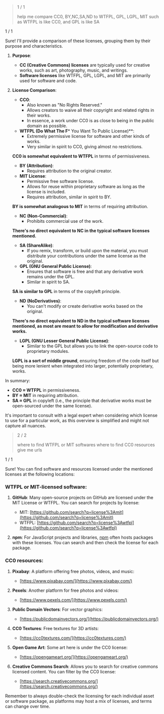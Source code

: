> 1 / 1
> 
> help me compare CC0, BY,NC,SA,ND to WTFPL, GPL, LGPL, MIT such as WTFPL is like CC0, and GPL is like SA

1 / 1

Sure! I'll provide a comparison of these licenses, grouping them by their purpose and characteristics.

1.  **Purpose**:
    
    *   **CC (Creative Commons) licenses** are typically used for creative works, such as art, photography, music, and writings.
    *   **Software licenses** like WTFPL, GPL, LGPL, and MIT are primarily used for software and code.
2.  **License Comparison**:
    
    *   **CC0**:
        *   Also known as "No Rights Reserved."
        *   Allows creators to waive all their copyright and related rights in their works.
        *   In essence, a work under CC0 is as close to being in the public domain as possible.
    *   **WTFPL (Do What The F**\* You Want To Public License)\*\*:
        *   Extremely permissive license for software and other kinds of works.
        *   Very similar in spirit to CC0, giving almost no restrictions.
    
    **CC0 is somewhat equivalent to WTFPL** in terms of permissiveness.
    
    *   **BY (Attribution)**:
        *   Requires attribution to the original creator.
    *   **MIT License**:
        *   Permissive free software license.
        *   Allows for reuse within proprietary software as long as the license is included.
        *   Requires attribution, similar in spirit to BY.
    
    **BY is somewhat analogous to MIT** in terms of requiring attribution.
    
    *   **NC (Non-Commercial)**:
        *   Prohibits commercial use of the work.
    
    **There's no direct equivalent to NC in the typical software licenses mentioned.**
    
    *   **SA (ShareAlike)**:
        *   If you remix, transform, or build upon the material, you must distribute your contributions under the same license as the original.
    *   **GPL (GNU General Public License)**:
        *   Ensures that software is free and that any derivative work remains under the GPL.
        *   Similar in spirit to SA.
    
    **SA is similar to GPL** in terms of the copyleft principle.
    
    *   **ND (NoDerivatives)**:
        *   You can't modify or create derivative works based on the original.
    
    **There's no direct equivalent to ND in the typical software licenses mentioned, as most are meant to allow for modification and derivative works.**
    
    *   **LGPL (GNU Lesser General Public License)**:
        *   Similar to the GPL but allows you to link the open-source code to proprietary modules.
    
    **LGPL is a sort of middle ground**, ensuring freedom of the code itself but being more lenient when integrated into larger, potentially proprietary, works.
    

In summary:

*   **CC0 ≈ WTFPL** in permissiveness.
*   **BY ≈ MIT** in requiring attribution.
*   **SA ≈ GPL** in copyleft (i.e., the principle that derivative works must be open-sourced under the same license).

It's important to consult with a legal expert when considering which license to use for a particular work, as this overview is simplified and might not capture all nuances.

> 2 / 2
> 
> where to find WTFPL or MIT softwares where to find CC0 resources give me urls

1 / 1

Sure! You can find software and resources licensed under the mentioned licenses at the following locations:

### WTFPL or MIT-licensed software:

1.  **GitHub**: Many open-source projects on GitHub are licensed under the MIT License or WTFPL. You can search for projects by license:
    
    *   MIT: [https://github.com/search?q=license%3Amit](https://github.com/search?q=license%3Amit)
    *   WTFPL: [https://github.com/search?q=license%3Awtfpl](https://github.com/search?q=license%3Awtfpl)
2.  **npm**: For JavaScript projects and libraries, [npm](https://www.npmjs.com/) often hosts packages with these licenses. You can search and then check the license for each package.
    

### CC0 resources:

1.  **Pixabay**: A platform offering free photos, videos, and music:
    
    *   [https://www.pixabay.com/](https://www.pixabay.com/)
2.  **Pexels**: Another platform for free photos and videos:
    
    *   [https://www.pexels.com/](https://www.pexels.com/)
3.  **Public Domain Vectors**: For vector graphics:
    
    *   [https://publicdomainvectors.org/](https://publicdomainvectors.org/)
4.  **CC0 Textures**: Free textures for 3D artists:
    
    *   [https://cc0textures.com/](https://cc0textures.com/)
5.  **Open Game Art**: Some art here is under the CC0 license:
    
    *   [https://opengameart.org/](https://opengameart.org/)
6.  **Creative Commons Search**: Allows you to search for creative commons licensed content. You can filter by the CC0 license:
    
    *   [https://search.creativecommons.org/](https://search.creativecommons.org/)

Remember to always double-check the licensing for each individual asset or software package, as platforms may host a mix of licenses, and terms can change over time.